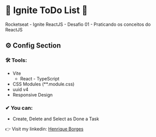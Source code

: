 # 🚀 Ignite ToDo List 🚀 
 
Rocketseat - Ignite ReactJS - Desafio 01 - Praticando os conceitos do ReactJS

## ⚙ Config Section

 ### 🛠 Tools:
   - Vite
     - React - TypeScript
   - CSS Modules (**.module.css)
   - uuid v4
   - Responsive Design
 
### ✔ You can:
  - Create, Delete and Select as Done a Task

👉 Visit my linkedin: [Henrique Borges](https://www.linkedin.com/in/henrique-samensari-borges-6aa553174/) 
